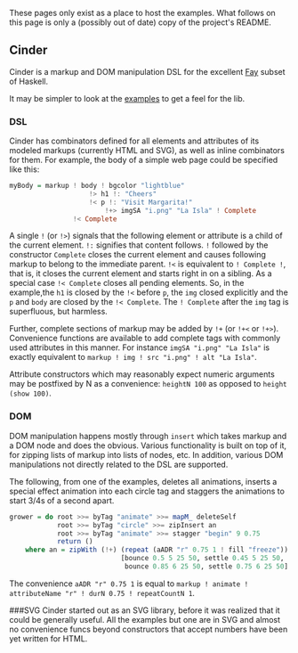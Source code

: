These pages only exist as a place to host the examples.  What follows on this page
is only a (possibly out of date) copy of the project's README.

## Cinder
Cinder is a markup and DOM manipulation DSL for the excellent [Fay](http://fay-lang.org) subset of Haskell.

It may be simpler to look at the [examples](http://crooney.github.io/cinder) to get a feel for the lib.

### DSL
Cinder has combinators defined for all elements and attributes of its modeled markups (currently HTML and SVG), as well as inline combinators for them. For example, the body of a simple web page could be specified like this:

```haskell
myBody = markup ! body ! bgcolor "lightblue"
                    !> h1 !: "Cheers"
                    !< p !: "Visit Margarita!"
                        !+> imgSA "i.png" "La Isla" ! Complete
                !< Complete
```

A single `!` (or `!>`) signals that the following element or attribute is a child of the current element. `!:` signifies that content follows. `!` followed by the constructor `Complete` closes the current element and causes following markup to belong to the immediate parent. `!<` is equivalent to `! Complete !`, that is, it closes the current element and starts right in on a sibling. As a special case `!< Complete` closes all pending elements. So, in the example,the `h1` is closed by the `!<` before `p`, the `img` closed explicitly and the `p` and `body` are closed by the `!< Complete`. The `! Complete` after the `img` tag is superfluous, but harmless.

Further, complete sections of markup may be added by `!+` (or `!+<` or `!+>`). Convenience functions are available to add complete tags with commonly used attributes in this manner.  For instance `imgSA "i.png" "La Isla"` is exactly equivalent to `markup ! img ! src "i.png" ! alt "La Isla"`.

Attribute constructors which may reasonably expect numeric arguments may be postfixed by N as a convenience: `heightN 100` as opposed to `height (show 100)`.

### DOM
DOM manipulation happens mostly through `insert` which takes markup and a DOM node and does the obvious. Various functionality is built on top of it, for zipping lists of markup into lists of nodes, etc. In addition, various DOM manipulations not directly related to the DSL are supported.

The following, from one of the examples, deletes all animations, inserts a special effect animation into each circle tag and staggers the animations to start 3/4s of a second apart.

```haskell
grower = do root >>= byTag "animate" >>= mapM_ deleteSelf
            root >>= byTag "circle" >>= zipInsert an
            root >>= byTag "animate" >>= stagger "begin" 9 0.75
            return ()
    where an = zipWith (!+) (repeat (aADR "r" 0.75 1 ! fill "freeze"))
                            [bounce 0.5 5 25 50, settle 0.45 5 25 50,
                             bounce 0.85 6 25 50, settle 0.75 6 25 50]
```
The convenience `aADR "r" 0.75 1` is equal to `markup ! animate ! attributeName "r" ! durN 0.75 ! repeatCountN 1`.

###SVG
Cinder started out as an SVG library, before it was realized that it could be generally useful.  All the examples but one are in SVG and almost no convenience funcs beyond constructors that accept numbers have been yet written for HTML.
